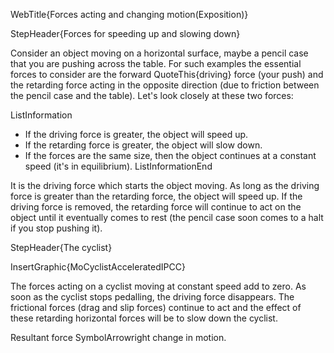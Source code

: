 WebTitle{Forces acting and changing motion(Exposition)}

StepHeader{Forces for speeding up and slowing down}

Consider an object moving on a horizontal surface, maybe a pencil case that you are pushing across the table. For such examples the essential forces to consider are the forward QuoteThis{driving} force (your push) and the retarding force acting in the opposite direction (due to friction between the pencil case and the table). Let's look closely at these two forces:

ListInformation
- If the driving force is greater, the object will speed up.
- If the retarding force is greater, the object will slow down.
- If the forces are the same size, then the object continues at a constant speed (it's in equilibrium).
ListInformationEnd

It is the driving force which starts the object moving. As long as the driving force is greater than the retarding force, the object will speed up. If the driving force is removed, the retarding force will continue to act on the object until it eventually comes to rest (the pencil case soon comes to a halt if you stop pushing it).

StepHeader{The cyclist}

InsertGraphic{MoCyclistAcceleratedIPCC}

The forces acting on a cyclist moving at constant speed add to zero. As soon as the cyclist stops pedalling, the driving force disappears. The frictional forces (drag and slip forces) continue to act and the effect of these retarding horizontal forces will be to slow down the cyclist.

Resultant force SymbolArrowright change in motion.
